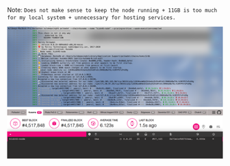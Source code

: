 Note: `Does not make sense to keep the node running + 11GB is too much for my local system + unnecessary for hosting services.`

<img src="https://github.com/kiok46/hack-polkadot/blob/main/tasks/Run_Kusama_Node_Add_To_Telemetry/node.png">

<img src="https://github.com/kiok46/hack-polkadot/blob/main/tasks/Run_Kusama_Node_Add_To_Telemetry/telemetry.png">
